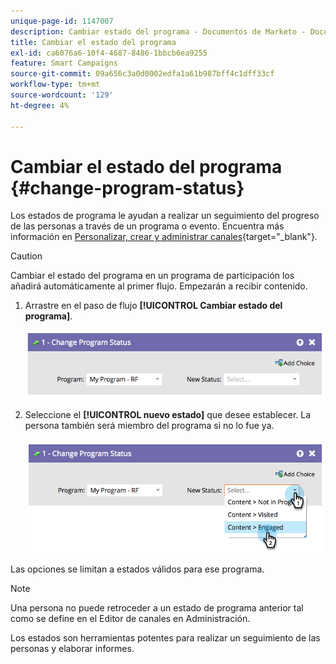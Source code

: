 ```yaml
---
unique-page-id: 1147007
description: Cambiar estado del programa - Documentos de Marketo - Documentación del producto
title: Cambiar el estado del programa
exl-id: ca6076a6-10f4-4687-8486-1bbcb6ea9255
feature: Smart Campaigns
source-git-commit: 09a656c3a0d0002edfa1a61b987bff4c1dff33cf
workflow-type: tm+mt
source-wordcount: '129'
ht-degree: 4%

---
```


# Cambiar el estado del programa {#change-program-status}

Los estados de programa le ayudan a realizar un seguimiento del progreso de las personas a través de un programa o evento. Encuentra más información en [Personalizar, crear y administrar canales](/help/marketo/product-docs/administration/tags/create-a-program-channel.md){target="_blank"}.

>[!CAUTION]
>
>Cambiar el estado del programa en un programa de participación los añadirá automáticamente al primer flujo. Empezarán a recibir contenido.

1. Arrastre en el paso de flujo **[!UICONTROL Cambiar estado del programa]**.

   ![](assets/change-program-status-1.png)

1. Seleccione el **[!UICONTROL nuevo estado]** que desee establecer. La persona también será miembro del programa si no lo fue ya.

   ![](assets/change-program-status-2.png)

Las opciones se limitan a estados válidos para ese programa.

>[!NOTE]
>
>Una persona no puede retroceder a un estado de programa anterior tal como se define en el Editor de canales en Administración.

Los estados son herramientas potentes para realizar un seguimiento de las personas y elaborar informes.
